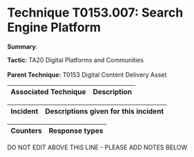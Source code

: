 # Technique T0153.007: Search Engine Platform

**Summary**: 

**Tactic**: TA20 Digital Platforms and Communities <br><br>**Parent Technique:** T0153 Digital Content Delivery Asset


| Associated Technique | Description |
| --------- | ------------------------- |



| Incident | Descriptions given for this incident |
| -------- | -------------------- |



| Counters | Response types |
| -------- | -------------- |


DO NOT EDIT ABOVE THIS LINE - PLEASE ADD NOTES BELOW